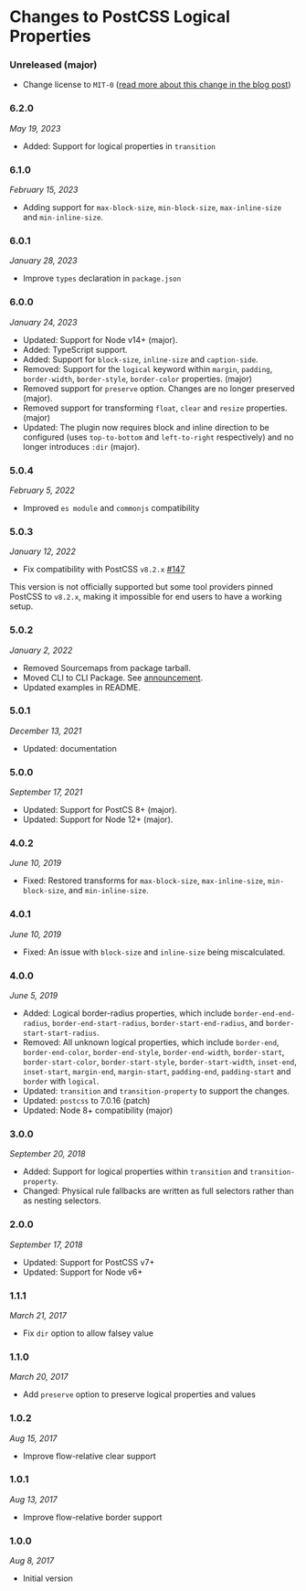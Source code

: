 # Changes to PostCSS Logical Properties

### Unreleased (major)

- Change license to `MIT-0` ([read more about this change in the blog post](https://preset-env.cssdb.org/blog/license-change/))

### 6.2.0

_May 19, 2023_

- Added: Support for logical properties in `transition`

### 6.1.0

_February 15, 2023_

- Adding support for `max-block-size`, `min-block-size`, `max-inline-size` and `min-inline-size`.

### 6.0.1

_January 28, 2023_

- Improve `types` declaration in `package.json`

### 6.0.0

_January 24, 2023_

- Updated: Support for Node v14+ (major).
- Added: TypeScript support.
- Added: Support for `block-size`, `inline-size` and `caption-side`.
- Removed: Support for the `logical` keyword within `margin`, `padding`, `border-width`, `border-style`, `border-color` properties. (major)
- Removed support for `preserve` option. Changes are no longer preserved (major).
- Removed support for transforming `float`, `clear` and `resize` properties. (major)
- Updated: The plugin now requires block and inline direction to be configured (uses `top-to-bottom` and `left-to-right` respectively) and no longer introduces `:dir` (major).

### 5.0.4

_February 5, 2022_

- Improved `es module` and `commonjs` compatibility

### 5.0.3

_January 12, 2022_

- Fix compatibility with PostCSS `v8.2.x` [#147](https://github.com/csstools/postcss-plugins/issues/147)

This version is not officially supported but some tool providers pinned PostCSS to `v8.2.x`,
making it impossible for end users to have a working setup.

### 5.0.2

_January 2, 2022_

- Removed Sourcemaps from package tarball.
- Moved CLI to CLI Package. See [announcement](https://github.com/csstools/postcss-plugins/discussions/121).
- Updated examples in README.

### 5.0.1

_December 13, 2021_

- Updated: documentation

### 5.0.0

_September 17, 2021_

- Updated: Support for PostCS 8+ (major).
- Updated: Support for Node 12+ (major).

### 4.0.2

_June 10, 2019_

- Fixed: Restored transforms for `max-block-size`, `max-inline-size`,
	`min-block-size`, and `min-inline-size`.

### 4.0.1

_June 10, 2019_

- Fixed: An issue with `block-size` and `inline-size` being miscalculated.

### 4.0.0

_June 5, 2019_

- Added: Logical border-radius properties, which include
	`border-end-end-radius`, `border-end-start-radius`, `border-start-end-radius`,
	and `border-start-start-radius`.
- Removed: All unknown logical properties, which include `border-end`,
	`border-end-color`, `border-end-style`, `border-end-width`, `border-start`,
	`border-start-color`, `border-start-style`, `border-start-width`, `inset-end`,
	`inset-start`, `margin-end`, `margin-start`, `padding-end`, `padding-start`
	and `border` with `logical`.
- Updated: `transition` and `transition-property` to support the changes.
- Updated: `postcss` to 7.0.16 (patch)
- Updated: Node 8+ compatibility (major)

### 3.0.0

_September 20, 2018_

- Added: Support for logical properties within `transition` and
	`transition-property`.
- Changed: Physical rule fallbacks are written as full selectors rather than
	as nesting selectors.

### 2.0.0

_September 17, 2018_

- Updated: Support for PostCSS v7+
- Updated: Support for Node v6+

### 1.1.1

_March 21, 2017_

- Fix `dir` option to allow falsey value

### 1.1.0

_March 20, 2017_

- Add `preserve` option to preserve logical properties and values

### 1.0.2

_Aug 15, 2017_

- Improve flow-relative clear support

### 1.0.1

_Aug 13, 2017_

- Improve flow-relative border support

### 1.0.0

_Aug 8, 2017_

- Initial version
